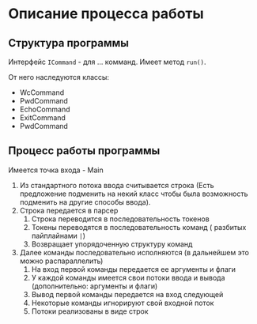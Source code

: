 # Описание процесса работы

## Структура программы

Интерфейс `ICommand` - для ... комманд. Имеет метод `run()`. 

От него наследуются классы:

- WcCommand
- PwdCommand
- EchoCommand
- ExitCommand
- PwdCommand

## Процесс работы программы

Имеется точка входа - Main

1. Из стандартного потока ввода считывается строка (Есть предложение подменить на некий класс чтобы была возможность подменить на другие способы ввода).
2. Строка передается в парсер
   1. Строка переводится в последовательность токенов
   2. Токены переводятся в последовательность команд ( разбитых пайплайнами `|`)
   3. Возвращает упорядоченную структуру команд 
3. Далее команды последовательно исполняются (в дальнейшем это можно распараллелить)
   1. На вход первой команды передается ее аргументы и флаги
   2. У каждой команды имеется свои потоки ввода и вывода (дополнительно: аргументы и флаги)
   3. Вывод первой команды передается на вход следующей
   4. Некоторые команды игнорируют свой входной поток
   5. Потоки реализованы в виде строк
